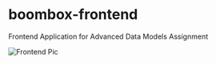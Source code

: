 # boombox-frontend
Frontend Application for Advanced Data Models Assignment

![Frontend Pic](https://cloud.githubusercontent.com/assets/693487/10266442/a479bbae-6aad-11e5-82d0-5605122e7170.png)
